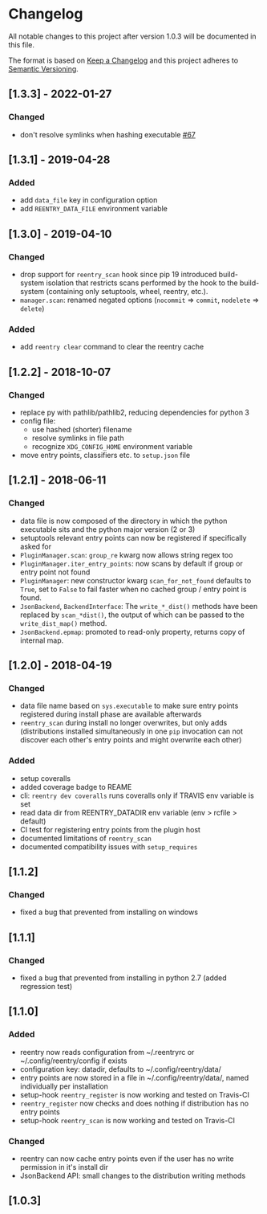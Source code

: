 # Changelog
All notable changes to this project after version 1.0.3 will be documented in this file.

The format is based on [Keep a Changelog](http://keepachangelog.com/en/1.0.0/)
and this project adheres to [Semantic Versioning](http://semver.org/spec/v2.0.0.html).

## [1.3.3] - 2022-01-27

### Changed
 - don't resolve symlinks when hashing executable [#67](https://github.com/aiidateam/reentry/issues/67)
## [1.3.1] - 2019-04-28

### Added
 - add `data_file` key in configuration option
 - add `REENTRY_DATA_FILE` environment variable

## [1.3.0] - 2019-04-10

### Changed
 - drop support for `reentry_scan` hook since pip 19 introduced build-system isolation that restricts 
   scans performed by the hook to the build-system (containing only setuptools, wheel, reentry, etc.).
 - `manager.scan`: renamed negated options (`nocommit` => `commit`, `nodelete` => `delete`)

### Added
 - add `reentry clear` command to clear the reentry cache

## [1.2.2] - 2018-10-07

### Changed
 - replace py with pathlib/pathlib2, reducing dependencies for python 3
 - config file: 
   - use hashed (shorter) filename
   - resolve symlinks in file path
   - recognize `XDG_CONFIG_HOME` environment variable
 - move entry points, classifiers etc. to `setup.json` file

## [1.2.1] - 2018-06-11

### Changed
 - data file is now composed of the directory in which the python executable sits and the python major version (2 or 3)
 - setuptools relevant entry points can now be registered if specifically asked for
 - `PluginManager.scan`: `group_re` kwarg now allows string regex too
 - `PluginManager.iter_entry_points`: now scans by default if group or entry point not found
 - `PluginManager`: new constructor kwarg `scan_for_not_found` defaults to `True`, set to `False` to fail faster when no cached group / entry point is found.
 - `JsonBackend`, `BackendInterface`: The `write_*_dist()` methods have been replaced by `scan_*dist()`, the output of which can be passed to the `write_dist_map()` method.
 - `JsonBackend.epmap`: promoted to read-only property, returns copy of internal map.

## [1.2.0] - 2018-04-19

### Changed
 - data file name based on `sys.executable` to make sure entry points registered during install phase are available afterwards
 - `reentry_scan` during install no longer overwrites, but only adds (distributions installed simultaneously in one `pip` invocation can not discover each other's entry points and might overwrite each other)

### Added
 - setup coveralls
 - added coverage badge to REAME
 - cli: `reentry dev coveralls` runs coveralls only if TRAVIS env variable is set
 - read data dir from REENTRY_DATADIR env variable (env > rcfile > default)
 - CI test for registering entry points from the plugin host
 - documented limitations of `reentry_scan`
 - documented compatibility issues with `setup_requires`

## [1.1.2]

### Changed
 - fixed a bug that prevented from installing on windows

## [1.1.1]

### Changed
 - fixed a bug that prevented from installing in python 2.7 (added regression test)

## [1.1.0]

### Added
 - reentry now reads configuration from ~/.reentryrc or ~/.config/reentry/config if exists
 - configuration key: datadir, defaults to ~/.config/reentry/data/
 - entry points are now stored in a file in ~/.config/reentry/data/, named individually per installation
 - setup-hook `reentry_register` is now working and tested on Travis-CI
 - `reentry_register` now checks and does nothing if distribution has no entry points
 - setup-hook `reentry_scan` is now working and tested on Travis-CI

### Changed
 - reentry can now cache entry points even if the user has no write permission in it's install dir
 - JsonBackend API: small changes to the distribution writing methods

## [1.0.3]
